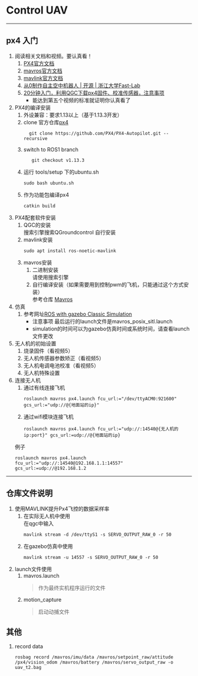 # Control UAV  

------
px4 入门
-------
   1. 阅读相关文档和视频。要认真看！
      1. [PX4官方文档](https://docs.px4.io/)
      2. [mavros官方文档](http://wiki.ros.org/mavros)
      3. [mavlink官方文档](https://mavlink.io/en/)
      4. [从0制作自主空中机器人 | 开源 | 浙江大学Fast-Lab](https://www.bilibili.com/video/BV1WZ4y167me)
      5. [20分钟入门，利用QGC下载px4固件、校准传感器，注意事项](https://www.bilibili.com/video/BV1M54y1R71u)
         - 能达到第五个视频的标准就证明你认真看了
   2. PX4的编译安装
      1. 外设兼容：要求1.13以上（基于1.13.3开发）
      2. clone 官方仓库[px4](https://github.com/PX4/PX4-Autopilot.git)
         ````Shell
           git clone https://github.com/PX4/PX4-Autopilot.git --recursive
         ````
      3. switch to ROS1 branch
         ````Shell
            git checkout v1.13.3
         ````
      4. 运行 tools/setup 下的ubuntu.sh
         ````Shell
         sudo bash ubuntu.sh
         ````
      5. 作为功能包编译px4
         ````Shell
         catkin build
         ````
   3. PX4配套软件安装
      1. QGC的安装 \
         搜索引擎搜索QGroundcontrol 自行安装
      2. mavlink安装 
         ````Shell
         sudo apt install ros-noetic-mavlink
         ````
      3. mavros安装
         1. 二进制安装  
            请使用搜索引擎
         2. 自行编译安装（如果需要用到控制pwm的飞机，只能通过这个方式安装）\
            参考仓库  [Mavros](https://github.com/jackxiongh/mavros)
   4. 仿真
      1. 参考网址[ROS with gazebo Classic Simulation](http://docs.px4.io/main/en/simulation/ros_interface.html)
         - 注意事项 最后运行的launch文件是mavros_posix_sitl.launch
         - simulation的时间可以为gazebo仿真时间或系统时间，请查看launch文件更改
   5. 无人机的初始设置
      1. 烧录固件（看视频5）
      2. 无人机传感器参数矫正（看视频5）
      3. 无人机电调电池校准（看视频5）
      4. 无人机特殊设置
   6. 连接无人机
      1. 通过有线连接飞机
         ```` Shell
         roslaunch mavros px4.launch fcu_url:="/dev/ttyACM0:921600" gcs_url:="udp://@{地面站的ip}"
         ````
      2.  通过wifi模块连接飞机
           ```` Shell
           roslaunch mavros px4.launch fcu_url:="udp://:14540@{无人机的ip:port}" gcs_url:=udp://@{地面站的ip}
           ```` 
      例子
      ```` Shell
      roslaunch mavros px4.launch fcu_url:="udp://:14540@192.168.1.1:14557" gcs_url:=udp://@192.168.1.2
      ````
-----

仓库文件说明
---------

1. 使用MAVLINK提升Px4飞控的数据采样率
   1. 在实际无人机中使用 \
      在qgc中输入
       ```` Shell
       mavlink stream -d /dev/ttyS1 -s SERVO_OUTPUT_RAW_0 -r 50
       ````
   2. 在gazebo仿真中使用
      ```` Shell
      mavlink stream -u 14557 -s SERVO_OUTPUT_RAW_0 -r 50
      ````
2. launch文件使用
   1. mavros.launch 
      > 作为最终实机程序运行的文件
   2. motion_capture
      > 启动动捕文件
   


   
其他
------
1. record data
   ```` Shell
   rosbag record /mavros/imu/data /mavros/setpoint_raw/attitude /px4/vision_odom /mavros/battery /mavros/servo_output_raw -o uav_t2.bag
   ````
